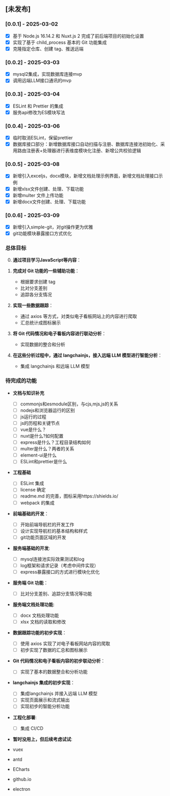 ## [未发布]

### [0.0.1] - 2025-03-02

- [x] 基于 Node.js 16.14.2 和 Nuxt.js 2 完成了前后端项目的初始化设置
- [x] 实现了基于 child_process 基本的 Git 功能集成
- [x] 克隆指定仓库、创建 tag、推送远端

### [0.0.2] - 2025-03-03

- [x] mysql2集成，实现数据库连接mvp
- [x] 调用远端LLM接口通讯的mvp

### [0.0.3] - 2025-03-04

- [x] ESLint 和 Prettier 的集成
- [x] 服务api修改为ES模块写法

### [0.0.4] - 2025-03-06

- [x] 临时取消ESLint，保留prettier
- [x] 数据库接口部分：新增数据库接口自动扫描与注册、数据库连接池初始化、采用路由注册表+处理器进行表维度模块化注册、新增公共校验逻辑

### [0.0.5] - 2025-03-08

- [x] 新增引入exceljs，docx模块，新增文档处理示例界面，新增文档处理接口示例
- [x] 新增xlsx文件创建、处理、下载功能
- [x] 新增multer 文件上传功能
- [x] 新增docx文件创建、处理、下载功能

### [0.0.6] - 2025-03-09

- [x] 新增引入simple-git，对git操作更为优雅
- [x] git功能模块暴露接口方式优化

### 总体目标

0. **通过项目学习JavaScript等内容**：

1. **完成对 Git 功能的一些辅助功能**：

   - 根据要求创建 tag
   - 比对分支差别
   - 追踪各分支情况

2. **实现一些数据跟踪**：

   - 通过 axios 等方式，对类似电子看板网站上的内容进行爬取
   - 汇总统计成图标展示

3. **将 Git 代码情况和电子看板内容进行联动分析**：

   - 实现数据的整合和分析

4. **在这些分析过程中，通过 langchainjs，接入远端 LLM 模型进行智能分析**：
   - 集成 langchainjs 和远端 LLM 模型

### 待完成的功能

- **文档与知识补充**

  - [ ] commonjs和esmodule区别，与cjs,mjs,js的关系
  - [ ] nodejs和浏览器运行的区别
  - [ ] js运行的过程
  - [ ] js的历程和关键节点
  - [ ] vue是什么？
  - [ ] nuxt是什么?如何配置
  - [ ] express是什么？工程目录结构如何
  - [ ] multer是什么？两者的关系
  - [ ] element-ui是什么
  - [ ] ESLint和prettier是什么

- **工程基础**

  - [ ] ESLint 集成
  - [ ] license 确定
  - [ ] readme.md 的完善，图标采用https://shields.io/
  - [ ] webpack 的集成

- **前端基础的开发**：

  - [ ] 开始前端导航栏的开发工作
  - [ ] 设计实现导航栏的基本结构和样式
  - [ ] git功能页面区域的开发

- **服务端基础的开发**:

  - [ ] mysql连接池实际效果测试和log
  - [ ] log框架和请求记录（考虑中间件实现）
  - [ ] express暴露接口的方式进行模块化优化

- **服务端 Git 功能**：

  - [ ] 比对分支差别、追踪分支情况等功能

- **服务端文档处理功能**:

  - [ ] docx 文档处理功能
  - [ ] xlsx 文档的读取和修改

- **数据跟踪功能的初步实现**：

  - [ ] 使用 axios 实现了对电子看板网站内容的爬取
  - [ ] 初步实现了数据的汇总和图标展示

- **Git 代码情况和电子看板内容的初步联动分析**：

  - [ ] 实现了基本的数据整合和分析功能

- **langchainjs 集成的初步实现**：

  - [ ] 集成langchainjs 并接入远端 LLM 模型
  - [ ] 实现页面展示和流式输出
  - [ ] 实现初步的智能分析功能

- **工程化部署**:

  - [ ] 集成 CI/CD

- **暂时没用上，但后续考虑试试**:
- vuex
- antd
- ECharts
- github.io
- electron
